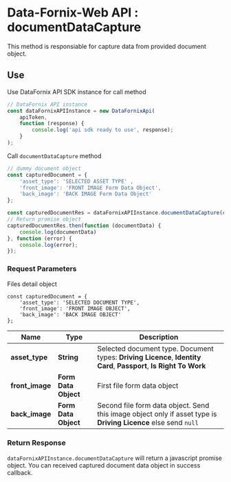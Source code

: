 # Data-Fornix-Web API : documentDataCapture

This method is responsiable for capture data from provided document object.

## Use

Use DataFornix API SDK instance for call method

```js
// DataFornix API instance
const dataFornixAPIInstance = new DataFornixApi(
    apiToken,
    function (response) {
        console.log('api sdk ready to use', response);
    }
);
```

Call `documentDataCapture` method

```js
// dummy document object
const capturedDocument = {
    'asset_type': 'SELECTED ASSET TYPE' ,
    'front_image': 'FRONT IMAGE Form Data Object',
    'back_image': 'BACK IMAGE Form Data Object'
};

const capturedDocumentRes = dataFornixAPIInstance.documentDataCapture(capturedDocument);
// Return promise object
capturedDocumentRes.then(function (documentData) {
    console.log(documentData)
}, function (error) {
    console.log(error);
});
```

### **Request Parameters**

Files detail object
```
const capturedDocument = {
    'asset_type': 'SELECTED DOCUMENT TYPE',
    'front_image': 'FRONT IMAGE OBJECT',
    'back_image': 'BACK IMAGE OBJECT'
};
```
Name | Type | Description
------------ | ------------- | -------------
**asset_type** | **String** | Selected document type. Document types: **Driving Licence**, **Identity Card**, **Passport**, **Is Right To Work** 
**front_image** | **Form Data Object** | First file form data object 
**back_image** | **Form Data Object** | Second file form data object. Send this image object only if asset type is **Driving Licence** else send `null`

### **Return Response**

`dataFornixAPIInstance.documentDataCapture` will return a javascript promise object.
You can received captured document data object in success callback.
